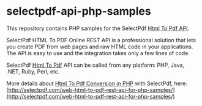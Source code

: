# selectpdf-api-php-samples

This repository contains PHP samples for the SelectPdf [Html To Pdf API](http://selectpdf.com/html-to-pdf-api/).

SelectPdf HTML To PDF Online REST API is a professional solution that lets you create PDF from web pages and raw HTML code in your applications. 
The API is easy to use and the integration takes only a few lines of code.

SelectPdf [Html To Pdf](http://selectpdf.com) API can be called from any platform: PHP, Java, .NET, Ruby, Perl, etc.

More details about [Html To Pdf Conversion in PHP](http://selectpdf.com/web-html-to-pdf-rest-api-for-php-samples/) with SelectPdf, here:
[http://selectpdf.com/web-html-to-pdf-rest-api-for-php-samples/](http://selectpdf.com/web-html-to-pdf-rest-api-for-php-samples/)
